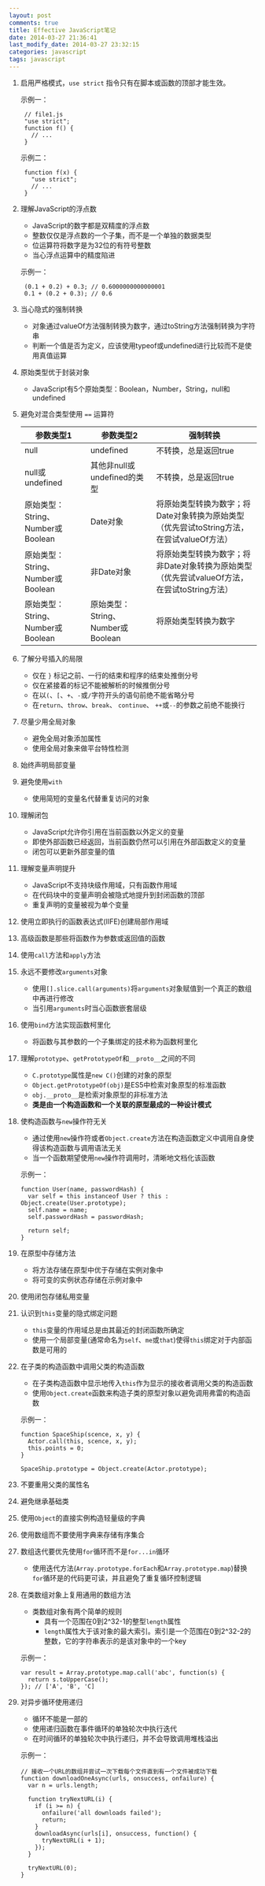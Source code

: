 ```yaml
---
layout: post
comments: true
title: Effective JavaScript笔记
date: 2014-03-27 21:36:41 
last_modify_date: 2014-03-27 23:32:15 
categories: javascript
tags: javascript
---
```


1. 启用严格模式，`use strict` 指令只有在脚本或函数的顶部才能生效。

	示例一：

		// file1.js
		"use strict";
		function f() {
		  // ...
		}

	示例二：

		function f(x) {
		  "use strict";
		  // ...
		}
2. 理解JavaScript的浮点数
	- JavaScript的数字都是双精度的浮点数
	- 整数仅仅是浮点数的一个子集，而不是一个单独的数据类型
	- 位运算符将数字是为32位的有符号整数
	- 当心浮点运算中的精度陷进

	示例一：

		(0.1 + 0.2) + 0.3; // 0.6000000000000001
		0.1 + (0.2 + 0.3); // 0.6
3. 当心隐式的强制转换
	- 对象通过valueOf方法强制转换为数字，通过toString方法强制转换为字符串
	- 判断一个值是否为定义，应该使用typeof或undefined进行比较而不是使用真值运算
4. 原始类型优于封装对象
	- JavaScript有5个原始类型：Boolean，Number，String，null和undefined
5. 避免对混合类型使用 `==` 运算符

	<table class="table table-bordered">
	  <thead>
        <tr>
          <th>参数类型1</td>
          <th>参数类型2</td>
          <th>强制转换</td>
        </tr>
	  </thead>
	  <tbody>
        <tr>
          <td>null</td>
          <td>undefined</td>
          <td>不转换，总是返回true</td>
        </tr>
        <tr>
          <td>null或undefined</td>
          <td>其他非null或undefined的类型</td>
          <td>不转换，总是返回true</td>
        </tr>
        <tr>
          <td>原始类型：String、Number或Boolean</td>
          <td>Date对象</td>
          <td>将原始类型转换为数字；将Date对象转换为原始类型（优先尝试toString方法，在尝试valueOf方法）</td>
        </tr>
        <tr>
          <td>原始类型：String、Number或Boolean</td>
          <td>非Date对象</td>
          <td>将原始类型转换为数字；将非Date对象转换为原始类型（优先尝试valueOf方法，在尝试toString方法）</td>
        </tr>
        <tr>
          <td>原始类型：String、Number或Boolean</td>
          <td>原始类型：String、Number或Boolean </td>
          <td>将原始类型转换为数字</td>
        </tr>
	  </tbody>
	</table>
6. 了解分号插入的局限
	- 仅在 `}` 标记之前、一行的结束和程序的结束处推倒分号
	- 仅在紧接着的标记不能被解析的时候推倒分号
	- 在以`(`、`[`、`+`、`-`或`/`字符开头的语句前绝不能省略分号
	- 在`return`、`throw`、`break`、 `continue`、 `++`或`--`的参数之前绝不能换行
7. 尽量少用全局对象
	- 避免全局对象添加属性
	- 使用全局对象来做平台特性检测
8. 始终声明局部变量
9. 避免使用`with`
	- 使用简短的变量名代替重复访问的对象
10. 理解闭包
	- JavaScript允许你引用在当前函数以外定义的变量
	- 即使外部函数已经返回，当前函数仍然可以引用在外部函数定义的变量
	- 闭包可以更新外部变量的值
11. 理解变量声明提升
	- JavaScript不支持块级作用域，只有函数作用域
	- 在代码块中的变量声明会被隐式地提升到封闭函数的顶部
	- 重复声明的变量被视为单个变量
12. 使用立即执行的函数表达式(IIFE)创建局部作用域
13. 高级函数是那些将函数作为参数或返回值的函数
14. 使用`call`方法和`apply`方法
15. 永远不要修改`arguments`对象
	- 使用`[].slice.call(arguments)`将`arguments`对象赋值到一个真正的数组中再进行修改
	- 当引用`arguments`时当心函数嵌套层级
16. 使用`bind`方法实现函数柯里化
	- 将函数与其参数的一个子集绑定的技术称为函数柯里化
17. 理解`prototype`、`getPrototypeOf`和`__proto__`之间的不同
	- `C.prototype`属性是`new C()`创建的对象的原型
	- `Object.getPrototypeOf(obj)`是ES5中检索对象原型的标准函数
	- `obj.__proto__`是检索对象原型的非标准方法
	- **类是由一个构造函数和一个关联的原型最成的一种设计模式**
18. 使构造函数与`new`操作符无关
	- 通过使用`new`操作符或者`Object.create`方法在构造函数定义中调用自身使得该构造函数与调用语法无关
	- 当一个函数期望使用`new`操作符调用时，清晰地文档化该函数
	
	示例一：

		function User(name, passwordHash) {
		  var self = this instanceof User ? this : Object.create(User.prototype);
		  self.name = name;
		  self.passwordHash = passwordHash;
		
		  return self;
		}
19. 在原型中存储方法
	- 将方法存储在原型中优于存储在实例对象中
	- 将可变的实例状态存储在示例对象中
20. 使用闭包存储私用变量
21. 认识到`this`变量的隐式绑定问题
	- `this`变量的作用域总是由其最近的封闭函数所确定
	- 使用一个局部变量(通常命名为`self`、`me`或`that`)使得`this`绑定对于内部函数是可用的
22. 在子类的构造函数中调用父类的构造函数
	- 在子类构造函数中显示地传入`this`作为显示的接收者调用父类的构造函数
	- 使用`Object.create`函数来构造子类的原型对象以避免调用弗雷的构造函数
	
	示例一：
	
		function SpaceShip(scence, x, y) {
		  Actor.call(this, scence, x, y);
		  this.points = 0;
		}
	
		SpaceShip.prototype = Object.create(Actor.prototype);
23. 不要重用父类的属性名
24. 避免继承基础类
25. 使用`Object`的直接实例构造轻量级的字典
26. 使用数组而不要使用字典来存储有序集合
27. 数组迭代要优先使用`for`循环而不是`for...in`循环
	- 使用迭代方法(`Array.prototype.forEach`和`Array.prototype.map`)替换`for`循环是的代码更可读，并且避免了重复循环控制逻辑
28. 在类数组对象上复用通用的数组方法
	- 类数组对象有两个简单的规则
		- 具有一个范围在0到2^32-1的整型`length`属性
		- `length`属性大于该对象的最大索引。索引是一个范围在0到2^32-2的整数，它的字符串表示的是该对象中的一个key
		
	示例一：

		var result = Array.prototype.map.call('abc', function(s) {
		  return s.toUpperCase();
		}); // ['A', 'B', 'C]
29. 对异步循环使用递归
	- 循环不能是一部的
	- 使用递归函数在事件循环的单独轮次中执行迭代
	- 在时间循环的单独轮次中执行递归，并不会导致调用堆栈溢出
	 
	示例一：

		// 接收一个URL的数组并尝试一次下载每个文件直到有一个文件被成功下载
		function downloadOneAsync(urls, onsuccess, onfailure) {
		  var n = urls.length;
	
		  function tryNextURL(i) {
			if (i >= n) {
			  onfailure('all downloads failed');
			  return;
			}
			downloadAsync(urls[i], onsuccess, function() {
			  tryNextURL(i + 1);
			});
		  }
	
		  tryNextURL(0);
		}
